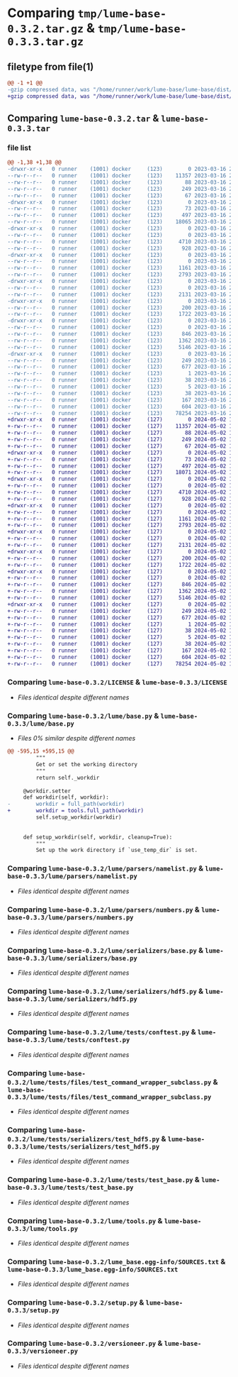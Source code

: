 # Comparing `tmp/lume-base-0.3.2.tar.gz` & `tmp/lume-base-0.3.3.tar.gz`

## filetype from file(1)

```diff
@@ -1 +1 @@
-gzip compressed data, was "/home/runner/work/lume-base/lume-base/dist/.tmp-bi9ehuwa/lume-base-0.3.2.tar", last modified: Thu Mar 16 21:19:50 2023, max compression
+gzip compressed data, was "/home/runner/work/lume-base/lume-base/dist/.tmp-vcja5quc/lume-base-0.3.3.tar", last modified: Thu May  2 15:24:15 2024, max compression
```

## Comparing `lume-base-0.3.2.tar` & `lume-base-0.3.3.tar`

### file list

```diff
@@ -1,38 +1,38 @@
-drwxr-xr-x   0 runner    (1001) docker     (123)        0 2023-03-16 21:19:50.000000 lume-base-0.3.2/
--rw-r--r--   0 runner    (1001) docker     (123)    11357 2023-03-16 21:19:40.000000 lume-base-0.3.2/LICENSE
--rw-r--r--   0 runner    (1001) docker     (123)       88 2023-03-16 21:19:40.000000 lume-base-0.3.2/MANIFEST.in
--rw-r--r--   0 runner    (1001) docker     (123)      249 2023-03-16 21:19:50.000000 lume-base-0.3.2/PKG-INFO
--rw-r--r--   0 runner    (1001) docker     (123)       67 2023-03-16 21:19:40.000000 lume-base-0.3.2/README.md
-drwxr-xr-x   0 runner    (1001) docker     (123)        0 2023-03-16 21:19:50.000000 lume-base-0.3.2/lume/
--rw-r--r--   0 runner    (1001) docker     (123)       73 2023-03-16 21:19:40.000000 lume-base-0.3.2/lume/__init__.py
--rw-r--r--   0 runner    (1001) docker     (123)      497 2023-03-16 21:19:50.000000 lume-base-0.3.2/lume/_version.py
--rw-r--r--   0 runner    (1001) docker     (123)    18065 2023-03-16 21:19:40.000000 lume-base-0.3.2/lume/base.py
-drwxr-xr-x   0 runner    (1001) docker     (123)        0 2023-03-16 21:19:50.000000 lume-base-0.3.2/lume/parsers/
--rw-r--r--   0 runner    (1001) docker     (123)        0 2023-03-16 21:19:40.000000 lume-base-0.3.2/lume/parsers/__init__.py
--rw-r--r--   0 runner    (1001) docker     (123)     4710 2023-03-16 21:19:40.000000 lume-base-0.3.2/lume/parsers/namelist.py
--rw-r--r--   0 runner    (1001) docker     (123)      928 2023-03-16 21:19:40.000000 lume-base-0.3.2/lume/parsers/numbers.py
-drwxr-xr-x   0 runner    (1001) docker     (123)        0 2023-03-16 21:19:50.000000 lume-base-0.3.2/lume/serializers/
--rw-r--r--   0 runner    (1001) docker     (123)        0 2023-03-16 21:19:40.000000 lume-base-0.3.2/lume/serializers/__init__.py
--rw-r--r--   0 runner    (1001) docker     (123)     1161 2023-03-16 21:19:40.000000 lume-base-0.3.2/lume/serializers/base.py
--rw-r--r--   0 runner    (1001) docker     (123)     2793 2023-03-16 21:19:40.000000 lume-base-0.3.2/lume/serializers/hdf5.py
-drwxr-xr-x   0 runner    (1001) docker     (123)        0 2023-03-16 21:19:50.000000 lume-base-0.3.2/lume/tests/
--rw-r--r--   0 runner    (1001) docker     (123)        0 2023-03-16 21:19:40.000000 lume-base-0.3.2/lume/tests/__init__.py
--rw-r--r--   0 runner    (1001) docker     (123)     2131 2023-03-16 21:19:40.000000 lume-base-0.3.2/lume/tests/conftest.py
-drwxr-xr-x   0 runner    (1001) docker     (123)        0 2023-03-16 21:19:50.000000 lume-base-0.3.2/lume/tests/files/
--rw-r--r--   0 runner    (1001) docker     (123)      200 2023-03-16 21:19:40.000000 lume-base-0.3.2/lume/tests/files/__init__.py
--rw-r--r--   0 runner    (1001) docker     (123)     1722 2023-03-16 21:19:40.000000 lume-base-0.3.2/lume/tests/files/test_command_wrapper_subclass.py
-drwxr-xr-x   0 runner    (1001) docker     (123)        0 2023-03-16 21:19:50.000000 lume-base-0.3.2/lume/tests/serializers/
--rw-r--r--   0 runner    (1001) docker     (123)        0 2023-03-16 21:19:40.000000 lume-base-0.3.2/lume/tests/serializers/__init__.py
--rw-r--r--   0 runner    (1001) docker     (123)      846 2023-03-16 21:19:40.000000 lume-base-0.3.2/lume/tests/serializers/test_hdf5.py
--rw-r--r--   0 runner    (1001) docker     (123)     1362 2023-03-16 21:19:40.000000 lume-base-0.3.2/lume/tests/test_base.py
--rw-r--r--   0 runner    (1001) docker     (123)     5146 2023-03-16 21:19:40.000000 lume-base-0.3.2/lume/tools.py
-drwxr-xr-x   0 runner    (1001) docker     (123)        0 2023-03-16 21:19:50.000000 lume-base-0.3.2/lume_base.egg-info/
--rw-r--r--   0 runner    (1001) docker     (123)      249 2023-03-16 21:19:50.000000 lume-base-0.3.2/lume_base.egg-info/PKG-INFO
--rw-r--r--   0 runner    (1001) docker     (123)      677 2023-03-16 21:19:50.000000 lume-base-0.3.2/lume_base.egg-info/SOURCES.txt
--rw-r--r--   0 runner    (1001) docker     (123)        1 2023-03-16 21:19:50.000000 lume-base-0.3.2/lume_base.egg-info/dependency_links.txt
--rw-r--r--   0 runner    (1001) docker     (123)       38 2023-03-16 21:19:50.000000 lume-base-0.3.2/lume_base.egg-info/requires.txt
--rw-r--r--   0 runner    (1001) docker     (123)        5 2023-03-16 21:19:50.000000 lume-base-0.3.2/lume_base.egg-info/top_level.txt
--rw-r--r--   0 runner    (1001) docker     (123)       38 2023-03-16 21:19:40.000000 lume-base-0.3.2/requirements.txt
--rw-r--r--   0 runner    (1001) docker     (123)      167 2023-03-16 21:19:50.000000 lume-base-0.3.2/setup.cfg
--rw-r--r--   0 runner    (1001) docker     (123)      604 2023-03-16 21:19:40.000000 lume-base-0.3.2/setup.py
--rw-r--r--   0 runner    (1001) docker     (123)    78254 2023-03-16 21:19:40.000000 lume-base-0.3.2/versioneer.py
+drwxr-xr-x   0 runner    (1001) docker     (127)        0 2024-05-02 15:24:15.000000 lume-base-0.3.3/
+-rw-r--r--   0 runner    (1001) docker     (127)    11357 2024-05-02 15:24:11.000000 lume-base-0.3.3/LICENSE
+-rw-r--r--   0 runner    (1001) docker     (127)       88 2024-05-02 15:24:11.000000 lume-base-0.3.3/MANIFEST.in
+-rw-r--r--   0 runner    (1001) docker     (127)      249 2024-05-02 15:24:15.000000 lume-base-0.3.3/PKG-INFO
+-rw-r--r--   0 runner    (1001) docker     (127)       67 2024-05-02 15:24:11.000000 lume-base-0.3.3/README.md
+drwxr-xr-x   0 runner    (1001) docker     (127)        0 2024-05-02 15:24:15.000000 lume-base-0.3.3/lume/
+-rw-r--r--   0 runner    (1001) docker     (127)       73 2024-05-02 15:24:11.000000 lume-base-0.3.3/lume/__init__.py
+-rw-r--r--   0 runner    (1001) docker     (127)      497 2024-05-02 15:24:15.000000 lume-base-0.3.3/lume/_version.py
+-rw-r--r--   0 runner    (1001) docker     (127)    18071 2024-05-02 15:24:11.000000 lume-base-0.3.3/lume/base.py
+drwxr-xr-x   0 runner    (1001) docker     (127)        0 2024-05-02 15:24:15.000000 lume-base-0.3.3/lume/parsers/
+-rw-r--r--   0 runner    (1001) docker     (127)        0 2024-05-02 15:24:11.000000 lume-base-0.3.3/lume/parsers/__init__.py
+-rw-r--r--   0 runner    (1001) docker     (127)     4710 2024-05-02 15:24:11.000000 lume-base-0.3.3/lume/parsers/namelist.py
+-rw-r--r--   0 runner    (1001) docker     (127)      928 2024-05-02 15:24:11.000000 lume-base-0.3.3/lume/parsers/numbers.py
+drwxr-xr-x   0 runner    (1001) docker     (127)        0 2024-05-02 15:24:15.000000 lume-base-0.3.3/lume/serializers/
+-rw-r--r--   0 runner    (1001) docker     (127)        0 2024-05-02 15:24:11.000000 lume-base-0.3.3/lume/serializers/__init__.py
+-rw-r--r--   0 runner    (1001) docker     (127)     1161 2024-05-02 15:24:11.000000 lume-base-0.3.3/lume/serializers/base.py
+-rw-r--r--   0 runner    (1001) docker     (127)     2793 2024-05-02 15:24:11.000000 lume-base-0.3.3/lume/serializers/hdf5.py
+drwxr-xr-x   0 runner    (1001) docker     (127)        0 2024-05-02 15:24:15.000000 lume-base-0.3.3/lume/tests/
+-rw-r--r--   0 runner    (1001) docker     (127)        0 2024-05-02 15:24:11.000000 lume-base-0.3.3/lume/tests/__init__.py
+-rw-r--r--   0 runner    (1001) docker     (127)     2131 2024-05-02 15:24:11.000000 lume-base-0.3.3/lume/tests/conftest.py
+drwxr-xr-x   0 runner    (1001) docker     (127)        0 2024-05-02 15:24:15.000000 lume-base-0.3.3/lume/tests/files/
+-rw-r--r--   0 runner    (1001) docker     (127)      200 2024-05-02 15:24:11.000000 lume-base-0.3.3/lume/tests/files/__init__.py
+-rw-r--r--   0 runner    (1001) docker     (127)     1722 2024-05-02 15:24:11.000000 lume-base-0.3.3/lume/tests/files/test_command_wrapper_subclass.py
+drwxr-xr-x   0 runner    (1001) docker     (127)        0 2024-05-02 15:24:15.000000 lume-base-0.3.3/lume/tests/serializers/
+-rw-r--r--   0 runner    (1001) docker     (127)        0 2024-05-02 15:24:11.000000 lume-base-0.3.3/lume/tests/serializers/__init__.py
+-rw-r--r--   0 runner    (1001) docker     (127)      846 2024-05-02 15:24:11.000000 lume-base-0.3.3/lume/tests/serializers/test_hdf5.py
+-rw-r--r--   0 runner    (1001) docker     (127)     1362 2024-05-02 15:24:11.000000 lume-base-0.3.3/lume/tests/test_base.py
+-rw-r--r--   0 runner    (1001) docker     (127)     5146 2024-05-02 15:24:11.000000 lume-base-0.3.3/lume/tools.py
+drwxr-xr-x   0 runner    (1001) docker     (127)        0 2024-05-02 15:24:15.000000 lume-base-0.3.3/lume_base.egg-info/
+-rw-r--r--   0 runner    (1001) docker     (127)      249 2024-05-02 15:24:15.000000 lume-base-0.3.3/lume_base.egg-info/PKG-INFO
+-rw-r--r--   0 runner    (1001) docker     (127)      677 2024-05-02 15:24:15.000000 lume-base-0.3.3/lume_base.egg-info/SOURCES.txt
+-rw-r--r--   0 runner    (1001) docker     (127)        1 2024-05-02 15:24:15.000000 lume-base-0.3.3/lume_base.egg-info/dependency_links.txt
+-rw-r--r--   0 runner    (1001) docker     (127)       38 2024-05-02 15:24:15.000000 lume-base-0.3.3/lume_base.egg-info/requires.txt
+-rw-r--r--   0 runner    (1001) docker     (127)        5 2024-05-02 15:24:15.000000 lume-base-0.3.3/lume_base.egg-info/top_level.txt
+-rw-r--r--   0 runner    (1001) docker     (127)       38 2024-05-02 15:24:11.000000 lume-base-0.3.3/requirements.txt
+-rw-r--r--   0 runner    (1001) docker     (127)      167 2024-05-02 15:24:15.000000 lume-base-0.3.3/setup.cfg
+-rw-r--r--   0 runner    (1001) docker     (127)      604 2024-05-02 15:24:11.000000 lume-base-0.3.3/setup.py
+-rw-r--r--   0 runner    (1001) docker     (127)    78254 2024-05-02 15:24:11.000000 lume-base-0.3.3/versioneer.py
```

### Comparing `lume-base-0.3.2/LICENSE` & `lume-base-0.3.3/LICENSE`

 * *Files identical despite different names*

### Comparing `lume-base-0.3.2/lume/base.py` & `lume-base-0.3.3/lume/base.py`

 * *Files 0% similar despite different names*

```diff
@@ -595,15 +595,15 @@
         """
         Get or set the working directory
         """
         return self._workdir
 
     @workdir.setter
     def workdir(self, workdir):
-        workdir = full_path(workdir)
+        workdir = tools.full_path(workdir)
         self.setup_workdir(workdir)
 
 
     def setup_workdir(self, workdir, cleanup=True):
         """
         Set up the work directory if `use_temp_dir` is set.
```

### Comparing `lume-base-0.3.2/lume/parsers/namelist.py` & `lume-base-0.3.3/lume/parsers/namelist.py`

 * *Files identical despite different names*

### Comparing `lume-base-0.3.2/lume/parsers/numbers.py` & `lume-base-0.3.3/lume/parsers/numbers.py`

 * *Files identical despite different names*

### Comparing `lume-base-0.3.2/lume/serializers/base.py` & `lume-base-0.3.3/lume/serializers/base.py`

 * *Files identical despite different names*

### Comparing `lume-base-0.3.2/lume/serializers/hdf5.py` & `lume-base-0.3.3/lume/serializers/hdf5.py`

 * *Files identical despite different names*

### Comparing `lume-base-0.3.2/lume/tests/conftest.py` & `lume-base-0.3.3/lume/tests/conftest.py`

 * *Files identical despite different names*

### Comparing `lume-base-0.3.2/lume/tests/files/test_command_wrapper_subclass.py` & `lume-base-0.3.3/lume/tests/files/test_command_wrapper_subclass.py`

 * *Files identical despite different names*

### Comparing `lume-base-0.3.2/lume/tests/serializers/test_hdf5.py` & `lume-base-0.3.3/lume/tests/serializers/test_hdf5.py`

 * *Files identical despite different names*

### Comparing `lume-base-0.3.2/lume/tests/test_base.py` & `lume-base-0.3.3/lume/tests/test_base.py`

 * *Files identical despite different names*

### Comparing `lume-base-0.3.2/lume/tools.py` & `lume-base-0.3.3/lume/tools.py`

 * *Files identical despite different names*

### Comparing `lume-base-0.3.2/lume_base.egg-info/SOURCES.txt` & `lume-base-0.3.3/lume_base.egg-info/SOURCES.txt`

 * *Files identical despite different names*

### Comparing `lume-base-0.3.2/setup.py` & `lume-base-0.3.3/setup.py`

 * *Files identical despite different names*

### Comparing `lume-base-0.3.2/versioneer.py` & `lume-base-0.3.3/versioneer.py`

 * *Files identical despite different names*

